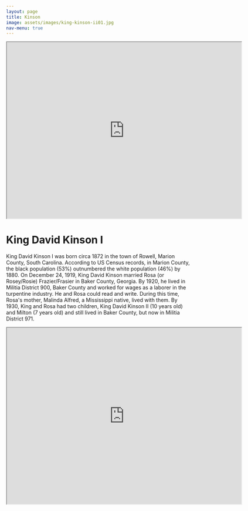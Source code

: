 ```yaml
---
layout: page
title: Kinson
image: assets/images/king-kinson-ii01.jpg
nav-menu: true
---
```


<iframe src="https://drive.google.com/file/d/1NXTJLdfwMKsJDsj165-mxdFYv-0ELieT/preview" width="640" height="480" allow="autoplay"></iframe>

# King David Kinson I

King David Kinson I was born circa 1872 in the town of Rowell, Marion County, South Carolina. According to US Census records, in Marion County, the black population (53%) outnumbered the white population (46%) by 1880. On December 24, 1919, King David Kinson married Rosa (or Rosey/Rosie) Frazier/Frasier in Baker County, Georgia. By 1920, he lived in Militia District 900, Baker County and worked for wages as a laborer in the turpentine industry. He and Rosa could read and write. During this time, Rosa's mother, Malinda Alfred, a Mississippi native, lived with them. By 1930, King and Rosa had two children, King David Kinson II (10 years old) and Milton (7 years old) and still lived in Baker County, but now in Militia District 971.

<iframe src="https://drive.google.com/file/d/1NXTJLdfwMKsJDsj165-mxdFYv-0ELieT/preview" width="640" height="480" allow="autoplay"></iframe>


